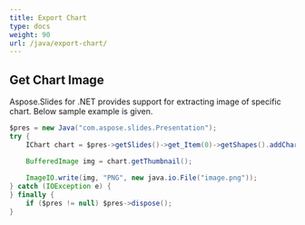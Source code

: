 ```yaml
---
title: Export Chart
type: docs
weight: 90
url: /java/export-chart/
---
```


## **Get Chart Image**
Aspose.Slides for .NET provides support for extracting image of specific chart. Below sample example is given. 

```java
$pres = new Java("com.aspose.slides.Presentation");
try {
    IChart chart = $pres->getSlides()->get_Item(0)->getShapes().addChart(ChartType.ClusteredColumn, 50, 50, 600, 400);

    BufferedImage img = chart.getThumbnail();
    
    ImageIO.write(img, "PNG", new java.io.File("image.png"));
} catch (IOException e) {
} finally {
    if ($pres != null) $pres->dispose();
}
```
